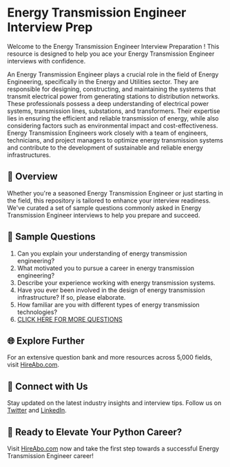 # Energy Transmission Engineer Interview Prep

Welcome to the Energy Transmission Engineer Interview Preparation ! This resource is designed to help you ace your Energy Transmission Engineer interviews with confidence.

An Energy Transmission Engineer plays a crucial role in the field of Energy Engineering, specifically in the Energy and Utilities sector. They are responsible for designing, constructing, and maintaining the systems that transmit electrical power from generating stations to distribution networks. These professionals possess a deep understanding of electrical power systems, transmission lines, substations, and transformers. Their expertise lies in ensuring the efficient and reliable transmission of energy, while also considering factors such as environmental impact and cost-effectiveness. Energy Transmission Engineers work closely with a team of engineers, technicians, and project managers to optimize energy transmission systems and contribute to the development of sustainable and reliable energy infrastructures.

## 🚀 Overview

Whether you're a seasoned Energy Transmission Engineer or just starting in the field, this repository is tailored to enhance your interview readiness. We've curated a set of sample questions commonly asked in Energy Transmission Engineer interviews to help you prepare and succeed.

## 📝 Sample Questions

1. Can you explain your understanding of energy transmission engineering?
2. What motivated you to pursue a career in energy transmission engineering?
3. Describe your experience working with energy transmission systems.
4. Have you ever been involved in the design of energy transmission infrastructure? If so, please elaborate.
5. How familiar are you with different types of energy transmission technologies?
6. [CLICK HERE FOR MORE QUESTIONS](https://hireabo.com/job/20_1_27/Energy%20Transmission%20Engineer)

## 🌐 Explore Further

For an extensive question bank and more resources across 5,000 fields, visit [HireAbo.com](https://www.hireabo.com).

## 📱 Connect with Us

Stay updated on the latest industry insights and interview tips. Follow us on [Twitter](https://twitter.com/hireabo) and [LinkedIn](https://www.linkedin.com/in/hire-abo-3609972a8/).

## 🚀 Ready to Elevate Your Python Career?

Visit [HireAbo.com](https://www.hireabo.com) now and take the first step towards a successful Energy Transmission Engineer career!